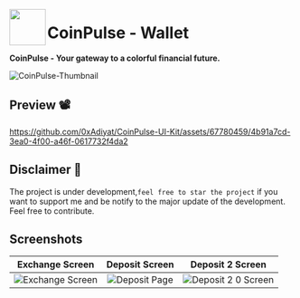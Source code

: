<img align="left" src="https://github.com/0xAdiyat/CoinPulse-UI-Kit/assets/67780459/846cca5b-7872-4c35-81c6-3e34031c8a34" width="64" height="64"></img>

<h1 align="left">CoinPulse - Wallet</h1>

**CoinPulse - Your gateway to a colorful financial future.**

![CoinPulse-Thumbnail](https://github.com/0xAdiyat/CoinPulse-UI-Kit/assets/67780459/d93b9534-a806-4f9f-bd8c-ab4846ce0280)


## Preview 📽️

https://github.com/0xAdiyat/CoinPulse-UI-Kit/assets/67780459/4b91a7cd-3ea0-4f00-a46f-0617732f4da2

## Disclaimer 🚧

The project is under development,`feel free to star the project` if you want to support me and be notify to the major update of the development. Feel free to contribute.

## Screenshots

Exchange Screen         |  Deposit Screen       |   Deposit 2 Screen
:-------------------------:|:-------------------------:|:-------------------------:|
![Exchange Screen](https://github.com/0xAdiyat/CoinPulse-UI-Kit/assets/67780459/c73f9788-e806-4b8a-9432-15c4aa05f5a9)|![Deposit Page](https://github.com/0xAdiyat/CoinPulse-UI-Kit/assets/67780459/cd38cd37-657c-4298-b9e5-b7b2ad3fc9cf)|![Deposit 2 0 Screen](https://github.com/0xAdiyat/CoinPulse-UI-Kit/assets/67780459/c4fc36a8-ed60-4e26-a892-463ab5c1ee05)|







